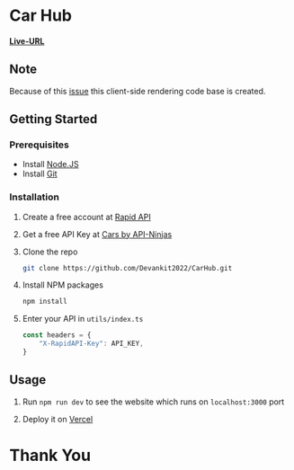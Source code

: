 # Car Hub

#### [Live-URL](https://car-hub-devankit.vercel.app/)

## Note

Because of this [issue](https://github.com/vercel/next.js/issues/49087) this client-side rendering code base is created.

## Getting Started

### Prerequisites

-   Install [Node.JS](https://nodejs.org/en)
-   Install [Git](https://git-scm.com/)

### Installation

1. Create a free account at [Rapid API](https://rapidapi.com/hub)

2. Get a free API Key at [Cars by API-Ninjas](https://rapidapi.com/apininjas/api/cars-by-api-ninjas)

3. Clone the repo

    ```sh
    git clone https://github.com/Devankit2022/CarHub.git
    ```

4. Install NPM packages

    ```sh
    npm install
    ```

5. Enter your API in `utils/index.ts`

    ```js
    const headers = {
    	"X-RapidAPI-Key": API_KEY,
    }
    ```

## Usage

1. Run `npm run dev` to see the website which runs on `localhost:3000` port

2. Deploy it on [Vercel](https://vercel.com/)

# Thank You
